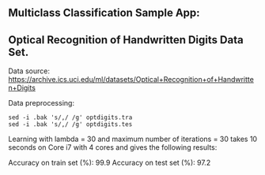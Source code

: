## Multiclass Classification Sample App:

## Optical Recognition of Handwritten Digits Data Set.

Data source: https://archive.ics.uci.edu/ml/datasets/Optical+Recognition+of+Handwritten+Digits

Data preprocessing:

    sed -i .bak 's/,/ /g' optdigits.tra 
    sed -i .bak 's/,/ /g' optdigits.tes

Learning with lambda = 30 and maximum number of iterations = 30 takes 10 seconds on Core i7 with 4 cores
and gives the following results:

Accuracy on train set (%): 99.9
Accuracy on test set (%): 97.2
